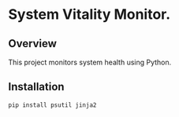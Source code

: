 
# System Vitality Monitor.

## Overview
This project monitors system health using Python.

## Installation
```bash
pip install psutil jinja2
